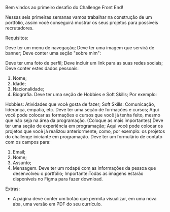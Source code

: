 Bem vindos ao primeiro desafio do Challenge Front End!

Nessas seis primeiras semanas vamos trabalhar na construção de um portfólio, assim você conseguirá mostrar os seus projetos para possíveis recrutadores.

Requisitos:

Deve ter um menu de navegação;
Deve ter uma imagem que servirá de banner;
Deve conter uma seção "sobre mim":

Deve ter uma foto de perfil;
Deve incluir um link para as suas redes sociais;
Deve conter estes dados pessoais:
1) Nome;
2) Idade;
3) Nacionalidade;
4) Biografia.
Deve ter uma seção de Hobbies e Soft Skills;
Por exemplo:

  Hobbies: Atividades que você gosta de fazer;
  Soft Skills: Comunicação, liderança, empatia, etc.
Deve ter uma seção de formações e cursos;
Aqui você pode colocar as formações e cursos que você já tenha feito, mesmo que não seja na área da programação. (Coloque as mais importantes)
Deve ter uma seção de experiência em programação;
Aqui você pode colocar os projetos que você já realizou anteriormente, como, por exemplo: os projetos do challenge iniciante em programação.
Deve ter um formulário de contato com os campos para:
   1) Email;
   2) Nome;
   3) Assunto;
   4) Mensagem.
Deve ter um rodapé com as informações da pessoa que desenvolveu o portfólio;
Importante:Todas as imagens estarão disponíveis no Figma para fazer download.

Extras:
- A página deve conter um botão que permita visualizar, em uma nova aba, uma versão em PDF do seu currículo.